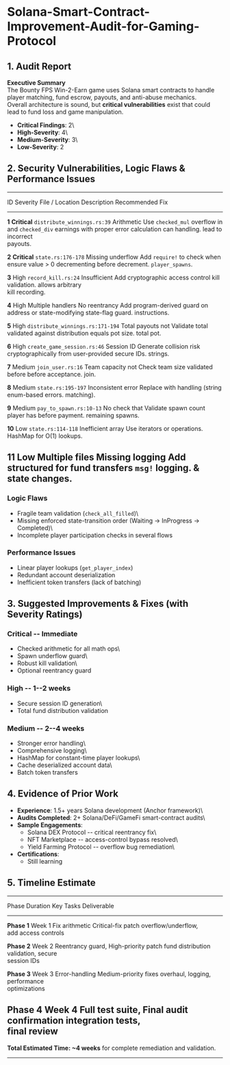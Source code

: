 # Solana-Smart-Contract-Improvement-Audit-for-Gaming-Protocol

## 1. Audit Report 

**Executive Summary**\
The Bounty FPS Win-2-Earn game uses Solana smart contracts to handle
player matching, fund escrow, payouts, and anti-abuse mechanics.\
Overall architecture is sound, but **critical vulnerabilities** exist
that could lead to fund loss and game manipulation.

-   **Critical Findings**: 2\
-   **High-Severity**: 4\
-   **Medium-Severity**: 3\
-   **Low-Severity**: 2

## 2. Security Vulnerabilities, Logic Flaws & Performance Issues

  --------------------------------------------------------------------------------------------------
  ID       Severity       File / Location                    Description        Recommended Fix
  -------- -------------- ---------------------------------- ------------------ --------------------
  **1**    **Critical**   `distribute_winnings.rs:39`        Arithmetic         Use `checked_mul`
                                                             overflow in        and `checked_div`
                                                             earnings           with proper error
                                                             calculation can    handling.
                                                             lead to incorrect  
                                                             payouts.           

  **2**    **Critical**   `state.rs:176-178`                 Missing underflow  Add `require!` to
                                                             check when         ensure value \> 0
                                                             decrementing       before decrement.
                                                             `player_spawns`.   

  **3**    High           `record_kill.rs:24`                Insufficient       Add cryptographic
                                                             access control     kill validation.
                                                             allows arbitrary   
                                                             kill recording.    

  **4**    High           Multiple handlers                  No reentrancy      Add program-derived
                                                             guard on           address or
                                                             state-modifying    state-flag guard.
                                                             instructions.      

  **5**    High           `distribute_winnings.rs:171-194`   Total payouts not  Validate total
                                                             validated against  distribution equals
                                                             pot size.          total pot.

  **6**    High           `create_game_session.rs:46`        Session ID         Generate
                                                             collision risk     cryptographically
                                                             from user-provided secure IDs.
                                                             strings.           

  **7**    Medium         `join_user.rs:16`                  Team capacity not  Check team size
                                                             validated before   before acceptance.
                                                             join.              

  **8**    Medium         `state.rs:195-197`                 Inconsistent error Replace with
                                                             handling (string   enum-based errors.
                                                             matching).         

  **9**    Medium         `pay_to_spawn.rs:10-13`            No check that      Validate spawn count
                                                             player has         before payment.
                                                             remaining spawns.  

  **10**   Low            `state.rs:114-118`                 Inefficient array  Use iterators or
                                                             operations.        HashMap for O(1)
                                                                                lookups.

  **11**   Low            Multiple files                     Missing logging    Add structured
                                                             for fund transfers `msg!` logging.
                                                             & state changes.   
  --------------------------------------------------------------------------------------------------

### Logic Flaws

-   Fragile team validation (`check_all_filled`)\
-   Missing enforced state-transition order (Waiting → InProgress →
    Completed)\
-   Incomplete player participation checks in several flows

### Performance Issues

-   Linear player lookups (`get_player_index`)
-   Redundant account deserialization
-   Inefficient token transfers (lack of batching)

## 3. Suggested Improvements & Fixes (with Severity Ratings)

### Critical -- Immediate

-   Checked arithmetic for all math ops\
-   Spawn underflow guard\
-   Robust kill validation\
-   Optional reentrancy guard

### High -- 1--2 weeks

-   Secure session ID generation\
-   Total fund distribution validation

### Medium -- 2--4 weeks

-   Stronger error handling\
-   Comprehensive logging\
-   HashMap for constant-time player lookups\
-   Cache deserialized account data\
-   Batch token transfers

## 4. Evidence of Prior Work

-   **Experience**: 1.5+ years Solana development (Anchor framework)\
-   **Audits Completed**: 2+ Solana/DeFi/GameFi smart-contract audits\
-   **Sample Engagements**:
    -   Solana DEX Protocol -- critical reentrancy fix\
    -   NFT Marketplace -- access-control bypass resolved\
    -   Yield Farming Protocol -- overflow bug remediation\
-   **Certifications**:
    -   Still learning 

## 5. Timeline Estimate

  ---------------------------------------------------------------------------
  Phase       Duration         Key Tasks             Deliverable
  ----------- ---------------- --------------------- ------------------------
  **Phase 1** Week 1           Fix arithmetic        Critical-fix patch
                               overflow/underflow,   
                               add access controls   

  **Phase 2** Week 2           Reentrancy guard,     High-priority patch
                               fund distribution     
                               validation, secure    
                               session IDs           

  **Phase 3** Week 3           Error-handling        Medium-priority fixes
                               overhaul, logging,    
                               performance           
                               optimizations         

  **Phase 4** Week 4           Full test suite,      Final audit confirmation
                               integration tests,    
                               final review          
  ---------------------------------------------------------------------------

**Total Estimated Time: \~4 weeks** for complete remediation and
validation.

------------------------------------------------------------------------

